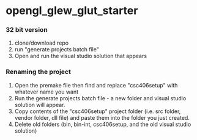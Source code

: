 # opengl_glew_glut_starter

### 32 bit version

1. clone/download repo
2. run "generate projects batch file"
3. Open and run the visual studio solution that appears

### Renaming the  project
1. Open the premake file then find and replace "csc406setup" with whatever name you want
2. Run the generate projects batch file - a new folder and visual studio solution will appear.
3. Copy contents of the "csc406setup" project folder (i.e. src folder, vendor folder, dll file) and paste them into the folder you just created.
4. Delete old folders (bin, bin-int, csc406setup, and the old visual studio solution)
